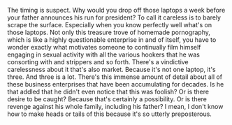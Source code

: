  The timing is suspect. Why would you drop off those laptops a week before your father announces his run for president? To call it careless is to barely scrape the surface. Especially when you know perfectly well what's on those laptops. Not only this treasure trove of homemade pornography, which is like a highly questionable enterprise in and of itself, you have to wonder exactly what motivates someone to continually film himself engaging in sexual activity with all the various hookers that he was consorting with and strippers and so forth. There's a vindictive carelessness about it that's also market. Because it's not one laptop, it's three. And three is a lot. There's this immense amount of detail about all of these business enterprises that have been accumulating for decades. Is he that addled that he didn't even notice that this was foolish? Or is there desire to be caught? Because that's certainly a possibility. Or is there revenge against his whole family, including his father? I mean, I don't know how to make heads or tails of this because it's so utterly preposterous.
